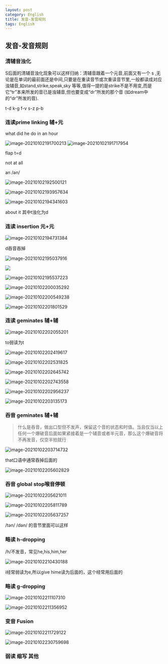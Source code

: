 ```yaml
---
layout: post
category: English
title: 发音-发音规则
tags: English
---
```


## 发音-发音规则

### 清辅音浊化

S后面的清辅音浊化现象可以这样归纳：清辅音跟着一个元音,前面又有一个 s ,无论是在单词的最前面还是中间,只要是在重读音节或次重读音节里,一般都读成对应浊辅音,如stand,strike,speak,sky 等等,值得一提的是strike不是不用变,而是它“tr”本来所发的音已是浊辅音,但也要变成“dr”所发的那个音 (如dream中的“dr”所发的音).

t-d k-g f-v s-z p-b

### 连读prime linking 辅+元

what did he do in an hour

<img src="https://cdn.jsdelivr.net/gh/mafulong/mdPic@v1/v1/88.png" alt="image-20210102191700213"  />

<img src="https://cdn.jsdelivr.net/gh/mafulong/mdPic@v1/v1/169.png" alt="image-20210102191717954"  />

flap t=d

not at all

an /ən/

![image-20210102192500121](https://cdn.jsdelivr.net/gh/mafulong/mdPic@v1/v1/150.png)

![image-20210102193957634](https://cdn.jsdelivr.net/gh/mafulong/mdPic@master/typora/image-20210102193957634.png)

![image-20210102194341603](https://cdn.jsdelivr.net/gh/mafulong/mdPic@v1/v1/50.png)

about it  其中t浊化为d

### 连读 insertion 元+元

![image-20210102194731384](https://cdn.jsdelivr.net/gh/mafulong/mdPic@v1/v1/192.png)

d吞音吞掉

![image-20210102195037916](https://cdn.jsdelivr.net/gh/mafulong/mdPic@master/typora/image-20210102195037916.png)

![](https://cdn.jsdelivr.net/gh/mafulong/mdPic@v1/v1/161.png)

![image-20210102195537223](https://cdn.jsdelivr.net/gh/mafulong/mdPic@v1/v1/36.png)

![image-20210102200035292](https://cdn.jsdelivr.net/gh/mafulong/mdPic@v1/v1/185.png)

![image-20210102200549238](https://cdn.jsdelivr.net/gh/mafulong/mdPic@v1/v1/134.png)

![image-20210102201801529](https://cdn.jsdelivr.net/gh/mafulong/mdPic@v1/v1/179.png)

### 连读 geminates 辅+辅

![image-20210102202055201](https://cdn.jsdelivr.net/gh/mafulong/mdPic@v1/v1/44.png)

to弱读为t

![image-20210102202419617](https://cdn.jsdelivr.net/gh/mafulong/mdPic@v1/v1/18.png)

![image-20210102202531825](https://cdn.jsdelivr.net/gh/mafulong/mdPic@v1/v1/19.png)

![image-20210102202645742](https://cdn.jsdelivr.net/gh/mafulong/mdPic@v1/v1/165.png)

![image-20210102202743558](https://cdn.jsdelivr.net/gh/mafulong/mdPic@v1/v1/51.png)

![image-20210102202956237](https://cdn.jsdelivr.net/gh/mafulong/mdPic@master/typora/image-20210102202956237.png)

![image-20210102203135173](https://cdn.jsdelivr.net/gh/mafulong/mdPic@master/typora/image-20210102203135173.png)

### 吞音 geminates 辅+辅

> 什么是吞音，做出口型但不发声，保留这个音的状态和时值。当且仅当以上任何一个爆破音后面如果紧接着是一个辅音或者半元音，那么这个爆破音将不再发音，仅空半拍就行

![image-20210102203714732](https://cdn.jsdelivr.net/gh/mafulong/mdPic@master/typora/image-20210102203714732.png)

that口语中通常吞掉后面的

![image-20210102205602829](https://cdn.jsdelivr.net/gh/mafulong/mdPic@master/typora/image-20210102205602829.png)

### 吞音 global stop喉音停顿

![image-20210102205621011](https://cdn.jsdelivr.net/gh/mafulong/mdPic@master/typora/image-20210102205621011.png)

![image-20210102205811789](https://cdn.jsdelivr.net/gh/mafulong/mdPic@v1/v1/118.png)

![image-20210102205637257](https://cdn.jsdelivr.net/gh/mafulong/mdPic@v1/v1/61.png)

/tən/ /dən/ 的音节里面可以这样

### 略读 h-dropping

/h/不发音，常见he,his,him,her

![image-20210102210430188](https://cdn.jsdelivr.net/gh/mafulong/mdPic@v1/v1/151.png)

i经常弱读为e,所以give hime读为后面的，这个经常用后面的

### 略读 g-dropping

![image-20210102211107310](https://cdn.jsdelivr.net/gh/mafulong/mdPic@master/typora/image-20210102211107310.png)

![image-20210102211356952](https://cdn.jsdelivr.net/gh/mafulong/mdPic@v1/v1/113.png)

### 变音 Fusion

![image-20210102211729122](https://cdn.jsdelivr.net/gh/mafulong/mdPic@v1/v1/47.png)

![image-20210102230759698](https://cdn.jsdelivr.net/gh/mafulong/mdPic@v1/v1/109.png)

### 弱读 缩写 其他

